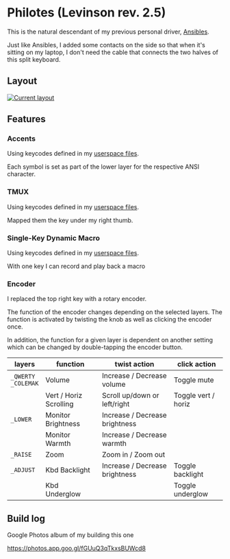 # Philotes (Levinson rev. 2.5)

This is the natural descendant of my previous personal driver, [Ansibles](../../../nyquist/keymaps/ansibles/).

Just like Ansibles, I added some contacts on the side so that when it's sitting
on my laptop, I don't need the cable that connects the two halves of this split keyboard.

## Layout
[![Current layout](https://i.imgur.com/uCz6tl3.png)](http://www.keyboard-layout-editor.com/#/gists/0c8aa037a9bdb55fb7416c1add2a9d01)

## Features
### Accents
Using keycodes defined in my [userspace files](../../../../users/hokiegeek/readme.md#accents).

Each symbol is set as part of the lower layer for the respective ANSI character.

### TMUX
Using keycodes defined in my [userspace files](../../../../users/hokiegeek/readme.md#tmux).

Mapped them the key under my right thumb.

### Single-Key Dynamic Macro
Using keycodes defined in my [userspace files](../../../../users/hokiegeek/readme.md#skdm).

With one key I can record and play back a macro

### Encoder
I replaced the top right key with a rotary encoder.

The function of the encoder changes depending on the selected layers. The function is
activated by twisting the knob as well as clicking the encoder once.

In addition, the function for a given layer is dependent on another
setting which can be changed by double-tapping the encoder button.

| layers | function | twist action | click action |
| ------ | ------ | ------------ | ------------ |
| `_QWERTY`<br>`_COLEMAK` | Volume | Increase / Decrease volume | Toggle mute |
| | Vert / Horiz Scrolling | Scroll up/down or left/right | Toggle vert / horiz |
| `_LOWER` | Monitor Brightness | Increase / Decrease brightness | |
| | Monitor Warmth | Increase / Decrease warmth | |
| `_RAISE` | Zoom | Zoom in / Zoom out | |
| `_ADJUST` | Kbd Backlight | Increase / Decrease brightness | Toggle backlight |
| | Kbd Underglow | | Toggle underglow |

## Build log
Google Photos album of my building this one

https://photos.app.goo.gl/fGUuQ3qTkxsBUWcd8
